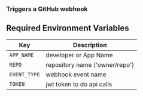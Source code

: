### Triggers a GitHub webhook

## Required Environment Variables

| Key             | Description                                               |
| ----------------|-----------------------------------------------------------|
| `APP_NAME`      | developer or App Name                                     |
| `REPO`          | repository name ('owner/repo')                            |
| `EVENT_TYPE`    | webhook event name                                        |
| `TOKEN`         | jwt token to do api calls                                 |
